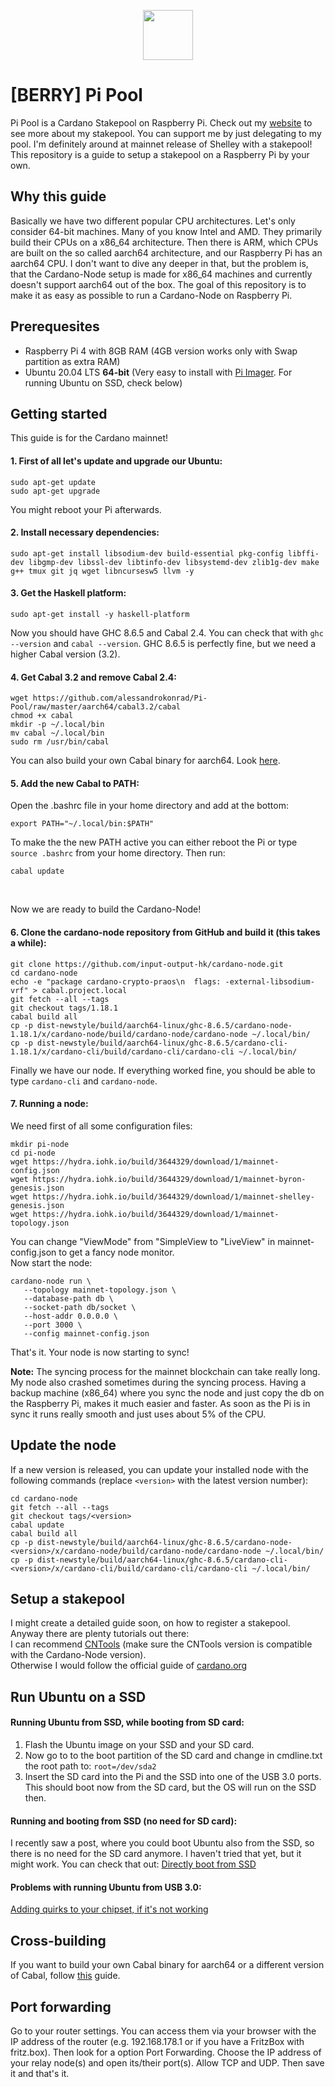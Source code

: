 <p align="center"><img width="80px" src="https://github.com/alessandrokonrad/Pi-Pool/blob/master/images/logo.svg"></img></p>

# [BERRY] Pi Pool

Pi Pool is a Cardano Stakepool on Raspberry Pi. Check out my <a href="https://pipool.online">website</a> to see more about my stakepool. You can support me by just delegating to my pool. I'm definitely around at mainnet release of Shelley with a stakepool!<br>
This repository is a guide to setup a stakepool on a Raspberry Pi by your own.

## Why this guide
Basically we have two different popular CPU architectures. Let's only consider 64-bit machines. Many of you know Intel and AMD. They primarily build their CPUs on a x86_64 architecture. Then there is ARM, which CPUs are built on the so called aarch64 architecture, and our Raspberry Pi has an aarch64 CPU. I don't want to dive any deeper in that, but the problem is, that the Cardano-Node setup is made for x86_64 machines and currently doesn't support aarch64 out of the box. The goal of this repository is to make it as easy as possible to run a Cardano-Node on Raspberry Pi.

## Prerequesites

* Raspberry Pi 4 with 8GB RAM (4GB version works only with Swap partition as extra RAM) 
* Ubuntu 20.04 LTS <b>64-bit</b> (Very easy to install with <a href="https://www.raspberrypi.org/downloads/">Pi Imager</a>. For running Ubuntu on SSD, check below)

## Getting started

This guide is for the Cardano mainnet!


#### 1. First of all let's update and upgrade our Ubuntu:
```
sudo apt-get update
sudo apt-get upgrade
```
You might reboot your Pi afterwards.

#### 2. Install necessary dependencies:
```
sudo apt-get install libsodium-dev build-essential pkg-config libffi-dev libgmp-dev libssl-dev libtinfo-dev libsystemd-dev zlib1g-dev make g++ tmux git jq wget libncursesw5 llvm -y

``` 
#### 3. Get the Haskell platform:
```
sudo apt-get install -y haskell-platform
```
Now you should have GHC 8.6.5 and Cabal 2.4. You can check that with <code>ghc --version</code> and <code>cabal --version</code>.
GHC 8.6.5 is perfectly fine, but we need a higher Cabal version (3.2).<br>

#### 4. Get Cabal 3.2 and remove Cabal 2.4:
```
wget https://github.com/alessandrokonrad/Pi-Pool/raw/master/aarch64/cabal3.2/cabal
chmod +x cabal
mkdir -p ~/.local/bin
mv cabal ~/.local/bin
sudo rm /usr/bin/cabal
```
You can also build your own Cabal binary for aarch64. Look <a href="/Crossbuilding.md">here</a>.

#### 5. Add the new Cabal to PATH:

Open the .bashrc file in your home directory and add at the bottom:
```
export PATH="~/.local/bin:$PATH"
```
To make the the new PATH active you can either reboot the Pi or type <code>source .bashrc</code> from your home directory. Then run:
```
cabal update
```
<br>

Now we are ready to build the Cardano-Node!

#### 6. Clone the cardano-node repository from GitHub and build it (this takes a while):
```
git clone https://github.com/input-output-hk/cardano-node.git
cd cardano-node
echo -e "package cardano-crypto-praos\n  flags: -external-libsodium-vrf" > cabal.project.local
git fetch --all --tags
git checkout tags/1.18.1
cabal build all
cp -p dist-newstyle/build/aarch64-linux/ghc-8.6.5/cardano-node-1.18.1/x/cardano-node/build/cardano-node/cardano-node ~/.local/bin/
cp -p dist-newstyle/build/aarch64-linux/ghc-8.6.5/cardano-cli-1.18.1/x/cardano-cli/build/cardano-cli/cardano-cli ~/.local/bin/

```
Finally we have our node. If everything worked fine, you should be able to type <code>cardano-cli</code> and <code>cardano-node</code>.

#### 7. Running a node:

We need first of all some configuration files:
```
mkdir pi-node
cd pi-node
wget https://hydra.iohk.io/build/3644329/download/1/mainnet-config.json
wget https://hydra.iohk.io/build/3644329/download/1/mainnet-byron-genesis.json
wget https://hydra.iohk.io/build/3644329/download/1/mainnet-shelley-genesis.json
wget https://hydra.iohk.io/build/3644329/download/1/mainnet-topology.json

```
You can change "ViewMode" from "SimpleView to "LiveView" in mainnet-config.json to get a fancy node monitor.<br>
Now start the node:
```
cardano-node run \
   --topology mainnet-topology.json \
   --database-path db \
   --socket-path db/socket \
   --host-addr 0.0.0.0 \
   --port 3000 \
   --config mainnet-config.json
```

That's it. Your node is now starting to sync!

<b>Note:</b> The syncing process for the mainnet blockchain can take really long. My node also crashed sometimes during the syncing process. Having a backup machine (x86_64) where you sync the node and just copy the db on the Raspberry Pi, makes it much easier and faster. As soon as the Pi is in sync it runs really smooth and just uses about 5% of the CPU. 


## Update the node
If a new version is released, you can update your installed node with the following commands (replace `<version>` with the latest version number): 
```
cd cardano-node
git fetch --all --tags
git checkout tags/<version>
cabal update
cabal build all
cp -p dist-newstyle/build/aarch64-linux/ghc-8.6.5/cardano-node-<version>/x/cardano-node/build/cardano-node/cardano-node ~/.local/bin/
cp -p dist-newstyle/build/aarch64-linux/ghc-8.6.5/cardano-cli-<version>/x/cardano-cli/build/cardano-cli/cardano-cli ~/.local/bin/
```


## Setup a stakepool
I might create a detailed guide soon, on how to register a stakepool. Anyway there are plenty tutorials out there: <br />
I can recommend <a href="https://cardano-community.github.io/guild-operators/Scripts/cntools.html">CNTools</a> (make sure the CNTools version is compatible with the Cardano-Node version).<br />
Otherwise I would follow the official guide of <a href="https://cardano-foundation-cardano.readthedocs-hosted.com/en/latest/getting-started/stake-pool-operators/index.html">cardano.org</a>

## Run Ubuntu on a SSD
#### Running Ubuntu from SSD, while booting from SD card:

1. Flash the Ubuntu image on your SSD and your SD card.
2. Now go to to the boot partition of the SD card and change in cmdline.txt the root path to: <code>root=/dev/sda2</code>
3. Insert the SD card into the Pi and the SSD into one of the USB 3.0 ports.
This should boot now from the SD card, but the OS will run on the SSD then.

#### Running and booting from SSD (no need for SD card):

I recently saw a post, where you could boot Ubuntu also from the SSD, so there is no need for the SD card anymore. I haven't tried that yet, but it might work. You can check that out:
<a href="https://www.raspberrypi.org/forums/viewtopic.php?t=278791">Directly boot from SSD</a>

#### Problems with running Ubuntu from USB 3.0:
<a href="https://jamesachambers.com/raspberry-pi-4-usb-boot-config-guide-for-ssd-flash-drives/">Adding quirks to your chipset, if it's not working</a>

## Cross-building
If you want to build your own Cabal binary for aarch64 or a different version of Cabal, follow <a href="/Crossbuilding.md">this</a> guide.


## Port forwarding
Go to your router settings. You can access them via your browser with the IP address of the router (e.g. 192.168.178.1 or if you have a FritzBox with fritz.box).
Then look for a option Port Forwarding. Choose the IP address of your relay node(s) and open its/their port(s). Allow TCP and UDP. Then save it and that's it.
